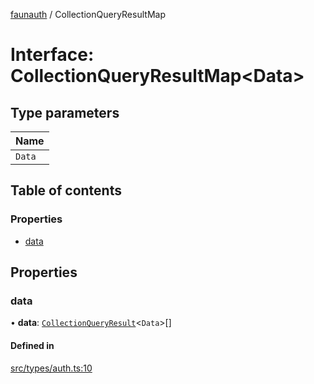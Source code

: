 [faunauth](../index.md) / CollectionQueryResultMap

# Interface: CollectionQueryResultMap<Data\>

## Type parameters

| Name |
| :------ |
| `Data` |

## Table of contents

### Properties

- [data](CollectionQueryResultMap.md#data)

## Properties

### data

• **data**: [`CollectionQueryResult`](CollectionQueryResult.md)<`Data`\>[]

#### Defined in

[src/types/auth.ts:10](https://github.com/alexnitta/faunauth/blob/7e6e39b/src/types/auth.ts#L10)
